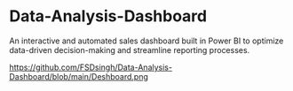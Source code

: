# Data-Analysis-Dashboard
An interactive and automated sales dashboard built in Power BI to optimize data-driven decision-making and streamline reporting processes.


https://github.com/FSDsingh/Data-Analysis-Dashboard/blob/main/Deshboard.png
